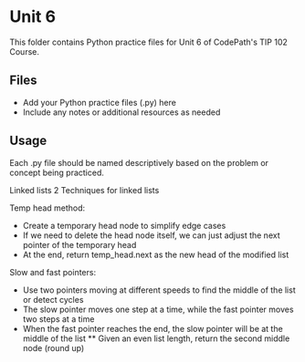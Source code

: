 # Unit 6

This folder contains Python practice files for Unit 6 of CodePath's TIP 102 Course.

## Files
- Add your Python practice files (.py) here
- Include any notes or additional resources as needed

## Usage
Each .py file should be named descriptively based on the problem or concept being practiced.


Linked lists 2 
Techniques for linked lists 

Temp head method: 
- Create a temporary head node to simplify edge cases
- If we need to delete the head node itself, we can just adjust the next pointer of the temporary head
- At the end, return temp_head.next as the new head of the modified list

Slow and fast pointers:
- Use two pointers moving at different speeds to find the middle of the list or detect cycles
- The slow pointer moves one step at a time, while the fast pointer moves two steps at a time
- When the fast pointer reaches the end, the slow pointer will be at the middle of the list
** Given an even list length, return the second middle node (round up)

